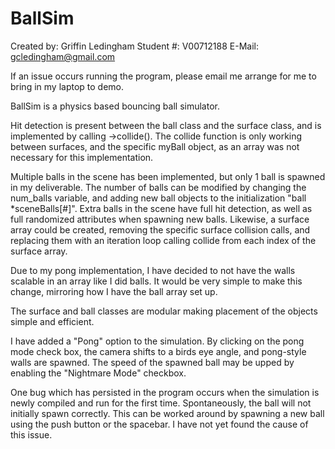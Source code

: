 BallSim
=======

Created by: Griffin Ledingham
Student #: V00712188
E-Mail: gcledingham@gmail.com

If an issue occurs running the program, please email me arrange for me to bring in my laptop to demo.

BallSim is a physics based bouncing ball simulator.

Hit detection is present between the ball class and the surface class, and is implemented by calling ->collide(). The collide function is only working between surfaces, and the specific myBall object, as an array was not necessary for this implementation.

Multiple balls in the scene has been implemented, but only 1 ball is spawned in my deliverable. The number of balls can be modified by changing the num_balls variable, and adding new ball objects to the initialization "ball *sceneBalls[#]". Extra balls in the scene have full hit detection, as well as full randomized attributes when spawning new balls. Likewise, a surface array could be created, removing the specific surface collision calls, and replacing them with an iteration loop calling collide from each index of the surface array.

Due to my pong implementation, I have decided to not have the walls scalable in an array like I did balls. It would be very simple to make this change, mirroring how I have the ball array set up.

The surface and ball classes are modular making placement of the objects simple and efficient.

I have added a "Pong" option to the simulation. By clicking on the pong mode check box, the camera shifts to a birds eye angle, and pong-style walls are spawned. The speed of the spawned ball may be upped by enabling the "Nightmare Mode" checkbox. 

One bug which has persisted in the program occurs when the simulation is newly compiled and run for the first time. Spontaneously, the ball will not initially spawn correctly. This can be worked around by spawning a new ball using the push button or the spacebar. I have not yet found the cause of this issue.
